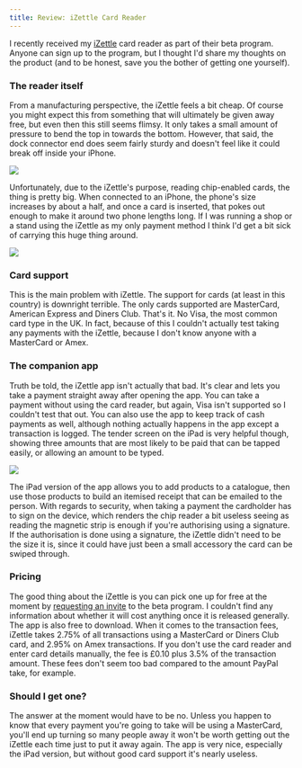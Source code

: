```yaml
---
title: Review: iZettle Card Reader
---
```


I recently received my [iZettle](https://www.izettle.com/gb) card reader as part of their beta program. Anyone can sign up to the program, but I thought I'd share my thoughts on the product (and to be honest, save you the bother of getting one yourself).

### The reader itself

From a manufacturing perspective, the iZettle feels a bit cheap. Of course you might expect this from something that will ultimately be given away free, but even then this still seems flimsy. It only takes a small amount of pressure to bend the top in towards the bottom. However, that said, the dock connector end does seem fairly sturdy and doesn't feel like it could break off inside your iPhone.

![](/wp-content/uploads/2012/07/iZettle.jpg)

Unfortunately, due to the iZettle's purpose, reading chip-enabled cards, the thing is pretty big. When connected to an iPhone, the phone's size increases by about a half, and once a card is inserted, that pokes out enough to make it around two phone lengths long. If I was running a shop or a stand using the iZettle as my only payment method I think I'd get a bit sick of carrying this huge thing around.

![](http://josh-asch.net/wp-content/uploads/2012/07/iPhone-+-iZettle-+-Card.jpg)

### Card support

This is the main problem with iZettle. The support for cards (at least in this country) is downright terrible. The only cards supported are MasterCard, American Express and Diners Club. That's it. No Visa, the most common card type in the UK. In fact, because of this I couldn't actually test taking any payments with the iZettle, because I don't know anyone with a MasterCard or Amex. 

### The companion app

Truth be told, the iZettle app isn't actually that bad. It's clear and lets you take a payment straight away after opening the app. You can take a payment without using the card reader, but again, Visa isn't supported so I couldn't test that out. You can also use the app to keep track of cash payments as well, although nothing actually happens in the app except a transaction is logged. The tender screen on the iPad is very helpful though, showing three amounts that are most likely to be paid that can be tapped easily, or allowing an amount to be typed.

![](/wp-content/uploads/2012/07/iZettle-Cash-Payment.png)

The iPad version of the app allows you to add products to a catalogue, then use those products to build an itemised receipt that can be emailed to the person. With regards to security, when taking a payment the cardholder has to sign on the device, which renders the chip reader a bit useless seeing as reading the magnetic strip is enough if you're authorising using a signature. If the authorisation is done using a signature, the iZettle didn't need to be the size it is, since it could have just been a small accessory the card can be swiped through. 

### Pricing

The good thing about the iZettle is you can pick one up for free at the moment by [requesting an invite][1] to the beta program. I couldn't find any information about whether it will cost anything once it is released generally. The app is also free to download. When it comes to the transaction fees, iZettle takes 2.75% of all transactions using a MasterCard or Diners Club card, and 2.95% on Amex transactions. If you don't use the card reader and enter card details manually, the fee is £0.10 plus 3.5% of the transaction amount. These fees don't seem too bad compared to the amount PayPal take, for example. 

### Should I get one?

The answer at the moment would have to be no. Unless you happen to know that every payment you're going to take will be using a MasterCard, you'll end up turning so many people away it won't be worth getting out the iZettle each time just to put it away again. The app is very nice, especially the iPad version, but without good card support it's nearly useless.

[1]: https://www.izettle.com/#register